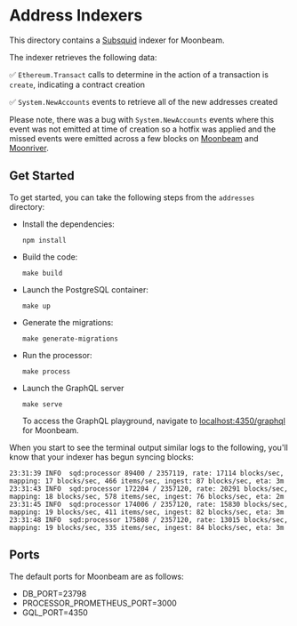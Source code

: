 # Address Indexers

This directory contains a [Subsquid](https://docs.subsquid.io/) indexer for Moonbeam.

The indexer retrieves the following data:

✅ `Ethereum.Transact` calls to determine in the action of a transaction is `create`, indicating a contract creation

✅ `System.NewAccounts` events to retrieve all of the new addresses created

Please note, there was a bug with `System.NewAccounts` events where this event was not emitted at time of creation so a hotfix was applied and the missed events were emitted across a few blocks on [Moonbeam](https://moonbeam.subscan.io/extrinsic?module=evm&call=hotfix_inc_account_sufficients) and [Moonriver](https://moonriver.subscan.io/extrinsic?module=evm&call=hotfix_inc_account_sufficients).


## Get Started

To get started, you can take the following steps from the  `addresses` directory:

- Install the dependencies:

    ```
    npm install
    ```

- Build the code:

    ```
    make build
    ```

- Launch the PostgreSQL container:

    ```
    make up
    ```

- Generate the migrations:

    ```
    make generate-migrations
    ```

- Run the processor:

    ```
    make process
    ```

- Launch the GraphQL server

    ```
    make serve
    ```

    To access the GraphQL playground, navigate to [localhost:4350/graphql](http://localhost:4350/graphql) for Moonbeam.


When you start to see the terminal output similar logs to the following, you'll know that your indexer has begun syncing blocks:

```
23:31:39 INFO  sqd:processor 89400 / 2357119, rate: 17114 blocks/sec, mapping: 17 blocks/sec, 466 items/sec, ingest: 87 blocks/sec, eta: 3m
23:31:43 INFO  sqd:processor 172204 / 2357120, rate: 20291 blocks/sec, mapping: 18 blocks/sec, 578 items/sec, ingest: 76 blocks/sec, eta: 2m
23:31:45 INFO  sqd:processor 174006 / 2357120, rate: 15830 blocks/sec, mapping: 19 blocks/sec, 411 items/sec, ingest: 82 blocks/sec, eta: 3m
23:31:48 INFO  sqd:processor 175808 / 2357120, rate: 13015 blocks/sec, mapping: 19 blocks/sec, 335 items/sec, ingest: 84 blocks/sec, eta: 3m
```

## Ports

The default ports for Moonbeam are as follows:

- DB_PORT=23798
- PROCESSOR_PROMETHEUS_PORT=3000
- GQL_PORT=4350
